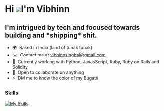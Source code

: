 Hi ![](https://user-images.githubusercontent.com/18350557/176309783-0785949b-9127-417c-8b55-ab5a4333674e.gif)I'm Vibhinn
===============================================================================================================================

I'm intrigued by tech and focused towards building and \*shipping\* shit.
-------------------------------------------------------------------------

* 🌍  Based in India (land of tunak tunak)
* ✉️  Contact me at [vibhinnsinghal@gmail.com](mailto:vibhinnsinghal@gmail.com)
* 🧠  Currently working with Python, JavasScript, Ruby, Ruby on Rails and Solidity
* 🤝  Open to collaborate on anything
* ⚡  DM me to know the color of my Bugatti

### Skills


[![My Skills](https://skillicons.dev/icons?i=html,css,js,ts,c,cpp,py,ruby,rails,git,github,firebase,react,solidity,tailwind,vercel,vscode,webflow,webpack)](https://skillicons.dev)
